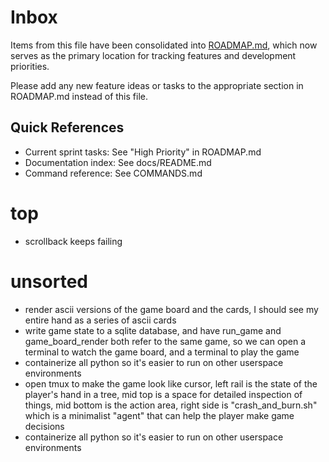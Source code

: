 # Inbox

Items from this file have been consolidated into [ROADMAP.md](ROADMAP.md), which now serves as the primary location for tracking features and development priorities.

Please add any new feature ideas or tasks to the appropriate section in ROADMAP.md instead of this file.

## Quick References

- Current sprint tasks: See "High Priority" in ROADMAP.md
- Documentation index: See docs/README.md
- Command reference: See COMMANDS.md

# top
* scrollback keeps failing

# unsorted
* render ascii versions of the game board and the cards, I should see my entire hand as a series of ascii cards
* write game state to a sqlite database, and have run_game and game_board_render both refer to the same game, so we can open a terminal to watch the game board, and a terminal to play the game
* containerize all python so it's easier to run on other userspace environments
* open tmux to make the game look like cursor, left rail is the state of the player's hand in a tree, mid top is a space for detailed inspection of things, mid bottom is the action area, right side is "crash_and_burn.sh" which is a minimalist "agent" that can help the player make game decisions
* containerize all python so it's easier to run on other userspace environments